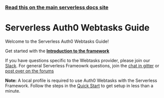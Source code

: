 <!--
title: Serverless - Auth0 Webtasks
menuText: Guide
layout: Doc
-->

<!-- DOCS-SITE-LINK:START automatically generated  -->
### [Read this on the main serverless docs site](https://www.serverless.com/framework/docs/providers/webtasks/guide/)
<!-- DOCS-SITE-LINK:END -->

# Serverless Auth0 Webtasks Guide

Welcome to the Serverless Auth0 Webtasks Guide!

Get started with the **[Introduction to the framework](./intro.md)**

If you have questions specific to the Webtasks provider, please join our [Slack](http://chat.webtask.io). For general Serverless Frameowrk questions, join the [chat in gitter](https://gitter.im/serverless/serverless) or [post over on the forums](http://forum.serverless.com/)

**Note:** A local profile is required to use Auth0 Webtasks with the Serverless Framework. Follow the steps in the [Quick Start](../quick-start.md) to get setup in less than a minute.
